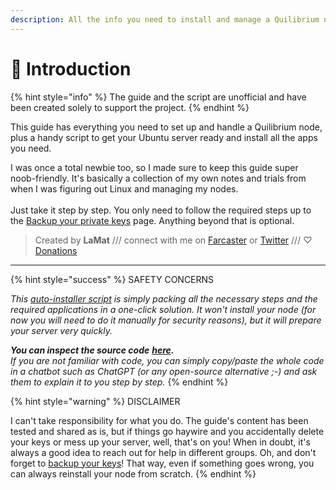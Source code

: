 ```yaml
---
description: All the info you need to install and manage a Quilibrium node
---
```


# 🖖 Introduction

{% hint style="info" %}
The guide and the script are unofficial and have been created solely to support the project.
{% endhint %}

This guide has everything you need to set up and handle a Quilibrium node, plus a handy script to get your Ubuntu server ready and install all the apps you need.

I was once a total newbie too, so I made sure to keep this guide super noob-friendly. It's basically a collection of my own notes and trials from when I was figuring out Linux and managing my nodes.\
\
Just take it step by step. You only need to follow the required steps up to the  [Backup your private keys](backup-your-private-keys.md) page. Anything beyond that is optional.

> Created by **LaMat** /// connect with me on [Farcaster](https://warpcast.com/\~/invite-page/373160?id=67559391) or [Twitter](https://twitter.com/LaMat1111) /// ♡ [Donations](want-to-say-thank-you.md)

***

{% hint style="success" %}
SAFETY CONCERNS

_This_ [_auto-installer script_](node-auto-installer.md) _is simply packing all the necessary steps and the required applications in a one-click solution. It won't install your node (for now you will need to do it manually for security reasons), but it will prepare your server very quickly._&#x20;

_**You can inspect the source code**_ [_**here**_](https://github.com/lamat1111/Quilibrium-Node-Auto-Installer/blob/main/installer)_**.**_ \
_If you are not familiar with code, you can simply copy/paste the whole code in a chatbot such as ChatGPT (or any open-source alternative ;-) and ask them to explain it to you step by step._
{% endhint %}

{% hint style="warning" %}
DISCLAIMER

I can't take responsibility for what you do. The guide's content has been tested and shared as is, but if things go haywire and you accidentally delete your keys or mess up your server, well, that's on you! When in doubt, it's always a good idea to reach out for help in different groups. Oh, and don't forget to [backup your keys](backup-your-private-keys.md)! That way, even if something goes wrong, you can always reinstall your node from scratch.
{% endhint %}
